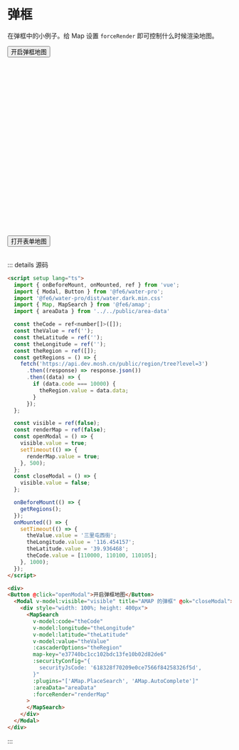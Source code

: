 # 弹框

在弹框中的小例子。给 Map 设置 `forceRender` 即可控制什么时候渲染地图。

<script setup lang="ts">
  import { onBeforeMount, onMounted, ref } from 'vue';
  // 普通 start
  import { Modal, Button } from '@fe6/water-pro';
  // 普通 end
  import '@fe6/water-pro/dist/water.dark.min.css'
  import { Map, MapSearch } from '../../components';
  import { areaData } from '../../public/area-data'
  // useForm useModal start
  import { useForm, useModal } from "@fe6/water-pro";
  // useForm useModal end

  // 普通 start
  const theCode = ref<number[]>([]);
  const theValue = ref('');
  const theLatitude = ref('');
  const theLongitude = ref('');
  const theRegion = ref([]);
  const getRegions = () => {
    fetch('https://api.dev.mosh.cn/public/region/tree?level=3')
      .then((response) => response.json())
      .then((data) => {
        if (data.code === 10000) {
          theRegion.value = data.data;
        }
      });
  };

  const visible = ref(false);
  const renderMap = ref(false);
  const openModal = () => {
    visible.value = true;
    setTimeout(() => {
      renderMap.value = true;
    }, 500);
  };
  const closeModal = () => {
    visible.value = false;
  };
  // 普通 end


  // useForm useModal start
const { register: registerModal, methods: modalMethods } = useModal();

const [createFormPro, { resetFields, clearValidate, validateFields }] = useForm({
  schemas: [
    {
      field: "phone",
      component: "Slot",
      label: "取票地址",
      slot: "placeNode",
    },
  ],
  okText: "提交",
  showActionButtonGroup: false,
});
const openFormModal = () => {
  modalMethods.openModal();
}
  // useForm useModal end

  onBeforeMount(() => {
    getRegions();
  });
  onMounted(() => {
    setTimeout(() => {
      theValue.value = '三里屯西街';
      theLongitude.value = '116.454157';
      theLatitude.value = '39.936468';
      theCode.value = [110000, 110100, 110105];
    }, 1000);
  });
</script>

<div>
  <Button @click="openModal">开启弹框地图</Button>
  <Modal v-model:visible="visible" title="AMAP 的弹框" @ok="closeModal">
    <div style="width: 100%; height: 400px">
      <MapSearch
        v-model:code="theCode"
        v-model:longitude="theLongitude"
        v-model:latitude="theLatitude"
        v-model:value="theValue"
        :cascaderOptions="theRegion"
        map-key="e37740bc1cc102bdc13fe10b02d82de6"
        :securityConfig="{
          securityJsCode: '618328f70209e0ce7566f84258326f5d',
        }"
        :plugins="['AMap.PlaceSearch', 'AMap.AutoComplete']"
        :areaData="areaData"
        :forceRender="renderMap"
      >
      </MapSearch>
    </div>
  </Modal>
  <Button @click="openFormModal">打开表单地图</Button>
  <a-modal-pro
    title="新建取票地址"
    :width="620"
    :min-height="700"
    :body-style="{ height: '700px' }"
    :scroll-style="{ padding: '16px 0 0' }"
    @register="registerModal"
  >
    <div style="padding: 16px 24px 0">
      <a-form-pro @register="createFormPro">
        <template #placeNode>
          <MapSearch
            v-model:code="theCode"
            v-model:longitude="theLongitude"
            v-model:latitude="theLatitude"
            v-model:value="theValue"
            :cascaderOptions="theRegion"
            map-key="e37740bc1cc102bdc13fe10b02d82de6"
            :securityConfig="{ securityJsCode: '618328f70209e0ce7566f84258326f5d' }"
            :plugins="['AMap.PlaceSearch', 'AMap.AutoComplete']"
            :areaData="areaData"
            :forceRender="renderMap"
          >
          </MapSearch>
        </template>
      </a-form-pro>
    </div>
  </a-modal-pro>
</div>

::: details 源码
```html
<script setup lang="ts">
  import { onBeforeMount, onMounted, ref } from 'vue';
  import { Modal, Button } from '@fe6/water-pro';
  import '@fe6/water-pro/dist/water.dark.min.css'
  import { Map, MapSearch } from '@fe6/amap';
  import { areaData } from '../../public/area-data'

  const theCode = ref<number[]>([]);
  const theValue = ref('');
  const theLatitude = ref('');
  const theLongitude = ref('');
  const theRegion = ref([]);
  const getRegions = () => {
    fetch('https://api.dev.mosh.cn/public/region/tree?level=3')
      .then((response) => response.json())
      .then((data) => {
        if (data.code === 10000) {
          theRegion.value = data.data;
        }
      });
  };

  const visible = ref(false);
  const renderMap = ref(false);
  const openModal = () => {
    visible.value = true;
    setTimeout(() => {
      renderMap.value = true;
    }, 500);
  };
  const closeModal = () => {
    visible.value = false;
  };

  onBeforeMount(() => {
    getRegions();
  });
  onMounted(() => {
    setTimeout(() => {
      theValue.value = '三里屯西街';
      theLongitude.value = '116.454157';
      theLatitude.value = '39.936468';
      theCode.value = [110000, 110100, 110105];
    }, 1000);
  });
</script>

<div>
<Button @click="openModal">开启弹框地图</Button>
  <Modal v-model:visible="visible" title="AMAP 的弹框" @ok="closeModal">
    <div style="width: 100%; height: 400px">
      <MapSearch
        v-model:code="theCode"
        v-model:longitude="theLongitude"
        v-model:latitude="theLatitude"
        v-model:value="theValue"
        :cascaderOptions="theRegion"
        map-key="e37740bc1cc102bdc13fe10b02d82de6"
        :securityConfig="{
          securityJsCode: '618328f70209e0ce7566f84258326f5d',
        }"
        :plugins="['AMap.PlaceSearch', 'AMap.AutoComplete']"
        :areaData="areaData"
        :forceRender="renderMap"
      >
      </MapSearch>
    </div>
  </Modal>
</div>
```
:::
